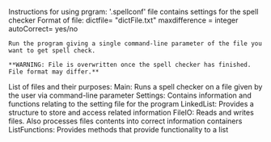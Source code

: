 Instructions for using prgram:
    '.spellconf' file contains settings for the spell checker
    Format of file:
        dictfile= "dictFile.txt"
        maxdifference = integer
        autoCorrect= yes/no

    Run the program giving a single command-line parameter of the file you want to get spell check.

    **WARNING: File is overwritten once the spell checker has finished. File format may differ.**

List of files and their purposes:
    Main: Runs a spell checker on a file given by the user via command-line parameter
    Settings: Contains information and functions relating to the setting file for the program
    LinkedList: Provides a structure to store and access related information
    FileIO: Reads and writes files. Also processes files contents into correct information containers
    ListFunctions: Provides methods that provide functionality to a list
